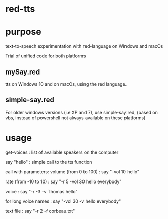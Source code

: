 # red-tts

purpose
==

text-to-speech experimentation with red-language on Windows and macOs

Trial of unified code for both platforms

mySay.red
-

tts on Windows 10 and on macOs, using the red language.

simple-say.red
-

For older windows versions (i.e XP and 7), use simple-say.red, (based on vbs, instead of powershell not always available on these platforms) 

usage
==

get-voices : list of available speakers on the computer

say "hello" : simple call to the tts function

call with parameters:
volume (from 0 to 100) :
say "-vol 10  hello"

rate (from -10 to 10) :
say "-r 5 -vol 30 hello everybody"

voice :
say "-r -3 -v Thomas hello" 

for long voice names :
say "-vol 30  -v <Microsoft Zira Desktop> hello everybody"

text file :
say "-r 2 -f corbeau.txt"
